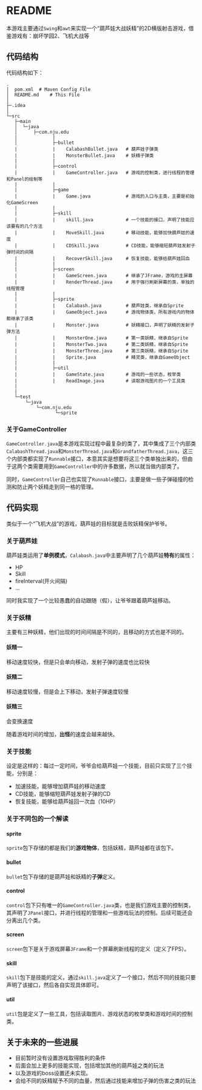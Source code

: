 # README

本游戏主要通过`Swing`和`awt`来实现一个“葫芦娃大战妖精”的2D横版射击游戏，借鉴游戏有：崩坏学园2、飞机大战等



## 代码结构

代码结构如下：

```
.
│  pom.xml	# Maven Config File
│  README.md	# This File
│
├─.idea
│
└─src
   ├─main
   │  └─java
   │      ├─com.nju.edu
   |	  		 |
   │             ├─bullet
   | 			 |    CalabashBullet.java   # 葫芦娃子弹类
   |			 |    MonsterBullet.java    # 妖精子弹类
   |			 |     
   |             ├─control
   |             |    GameController.java   # 游戏的控制类，进行线程的管理和Panel的绘制等
   |             |    
   |             ├─game
   |             |    Game.java             # 游戏的入口与主类，主要是初始化GameScreen
   |			 |
   |      		 ├─skill
   |			 |	  skill.java			# 一个技能的接口，声明了技能应该要有的几个方法
   |			 |    MoveSkill.java		# 移动技能，能够加快葫芦娃的速度
   |			 |	  CDSkill.java			# CD技能，能够缩短葫芦娃发射子弹时间的间隔
   |			 |    RecoverSkill.java		# 恢复技能，能够给葫芦娃回血
   |		     |
   |   			 ├─screen
   |             |	  GameScreen.java       # 继承了JFrame，游戏的主屏幕
   |			 |	  RenderThread.java     # 用于强行刷新屏幕的类，单独的线程管理
   |			 |
   |			 ├─sprite
   |			 |	  Calabash.java 		# 葫芦娃类，继承自Sprite
   |			 |	  GameObject.java   	# 游戏物体类，所有游戏内的物体都继承了该类
   |			 |	  Monster.java			# 妖精接口，声明了妖精的发射子弹方法
   |			 |	  MonsterOne.java		# 第一类妖精，继承自Sprite
   |			 |	  MonsterTwo.java	 	# 第二类妖精，继承自Sprite
   |			 |	  MonsterThree.java		# 第三类妖精，继承自Sprite
   |			 |	  Sprite.java			# 精灵类，继承自GameObject
   |			 |
   |			 ├─util
   |			 |	  GameState.java		# 游戏的一些状态，枚举类
   |			 |	  ReadImage.java		# 读取游戏图片的一个工具类
   |
   |
   └─test
       └─java
           └─com.nju.edu
              	  └─sprite
```



### 关于GameController

`GameController.java`是本游戏实现过程中最复杂的类了，其中集成了三个内部类`CalabashThread.java`和`MonsterThread.java`和`GrandfatherThread.java`，这三个内部类都实现了`Runnable`接口，本意其实是想要将这三个类单独出来的，但由于这两个类需要用到`GameController`中的许多数据，所以就当做内部类了。

同时，`GameController`自己也实现了`Runnable`接口，主要是做一些子弹碰撞的检测和防止两个妖精走到同一格的管理。



## 代码实现

类似于一个“飞机大战”的游戏，葫芦娃的目标就是击败妖精保护爷爷。



### 关于葫芦娃

葫芦娃类运用了**单例模式**，`Calabash.java`中主要声明了几个葫芦娃**特有**的属性：

* HP
* Skill
* fireInterval(开火间隔)
* ...

同时我实现了一个比较愚蠢的自动跟随（假），让爷爷跟着葫芦娃移动。



### 关于妖精

主要有三种妖精，他们出现的时间间隔是不同的，且移动的方式也是不同的。

#### 妖精一

移动速度较快，但是只会单向移动，发射子弹的速度也比较快

#### 妖精二

移动速度较慢，但是会上下移动，发射子弹速度较慢

#### 妖精三

会变换速度



随着游戏时间的增加，**出怪**的速度会越来越快。



### 关于技能

设定是这样的：每过一定时间，爷爷会给葫芦娃一个技能，目前只实现了三个技能，分别是：

* 加速技能，能够增加葫芦娃的移动速度
* CD技能，能够缩短葫芦娃发射子弹的CD
* 恢复技能，能够给葫芦娃回一次血（10HP）



### 关于不同包的一个解读

#### sprite

`sprite`包下存储的都是我们的**游戏物体**，包括妖精，葫芦娃都在该包下。

#### bullet

`bullet`包下存储的是葫芦娃和妖精的**子弹**定义。

#### control

`control`包下只有唯一的`GameController.java`类，也是我们游戏主要的控制类，其声明了`JPanel`接口，并进行线程的管理和一些游戏玩法的控制。后续可能还会分离出几个类。

#### screen

`screen`包下是关于游戏屏幕`JFrame`和一个屏幕刷新线程的定义（定义了FPS）。

#### skill

`skill`包下是技能的定义，通过`skill.java`定义了一个接口，然后不同的技能只要声明了该接口，然后各自实现具体即可。

#### util

`util`包是定义了一些工具，包括读取图片、游戏状态的枚举类和游戏时间的控制类。



## 关于未来的一些进展

* 目前暂时没有设置游戏取得胜利的条件
* 后面会加上更多的技能实现，包括增加其他的葫芦娃之类的玩法
* 以及游戏的boss设置还未实现。
* 会给不同的妖精赋予不同的血量，然后通过技能来增加子弹的伤害之类的玩法

